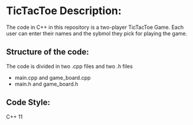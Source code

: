 # TicTacToe Description:
The code in C++ in this repository is a two-player TicTacToe Game. Each user can enter their names and the sybmol they pick for playing the game. 

## Structure of the code:
The code is divided in two .cpp files and two .h files
* main.cpp and game_board.cpp
* main.h and game_board.h

## Code Style:
C++ 11

